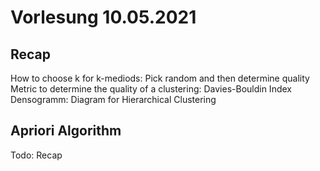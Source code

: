 # Vorlesung 10.05.2021

## Recap
How to choose k for k-mediods: Pick random and then determine quality <br>
Metric to determine the quality of a clustering: Davies-Bouldin Index <br>
Densogramm: Diagram for Hierarchical Clustering <br>

## Apriori Algorithm
Todo: Recap
